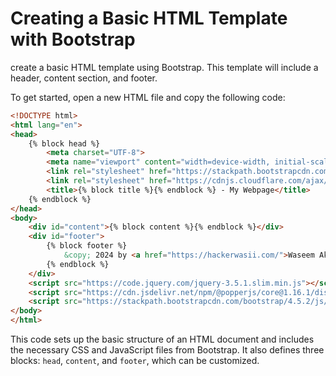 
# Creating a Basic HTML Template with Bootstrap

create a basic HTML template using Bootstrap. This template will include a header, content section, and footer.

To get started, open a new HTML file and copy the following code:

```html
<!DOCTYPE html>
<html lang="en">
<head>
    {% block head %}
        <meta charset="UTF-8">
        <meta name="viewport" content="width=device-width, initial-scale=1.0">
        <link rel="stylesheet" href="https://stackpath.bootstrapcdn.com/bootstrap/4.5.2/css/bootstrap.min.css">
        <link rel="stylesheet" href="https://cdnjs.cloudflare.com/ajax/libs/font-awesome/5.15.1/css/all.min.css">
        <title>{% block title %}{% endblock %} - My Webpage</title>
    {% endblock %}
</head>
<body>
    <div id="content">{% block content %}{% endblock %}</div>
    <div id="footer">
        {% block footer %}
            &copy; 2024 by <a href="https://hackerwasii.com/">Waseem Akram💙</a>.
        {% endblock %}
    </div>
    <script src="https://code.jquery.com/jquery-3.5.1.slim.min.js"></script>
    <script src="https://cdn.jsdelivr.net/npm/@popperjs/core@1.16.1/dist/umd/popper.min.js"></script>
    <script src="https://stackpath.bootstrapcdn.com/bootstrap/4.5.2/js/bootstrap.min.js"></script>
</body>
</html>
```

This code sets up the basic structure of an HTML document and includes the necessary CSS and JavaScript files from Bootstrap. It also defines three blocks: `head`, `content`, and `footer`, which can be customized.

